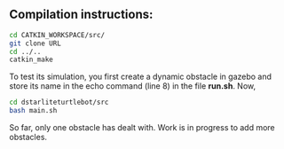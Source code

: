 ## Compilation instructions:


```bash
cd CATKIN_WORKSPACE/src/
git clone URL
cd ../..
catkin_make
```


To test its simulation, you first create a dynamic obstacle in gazebo and store its name in the echo command (line 8) in the file **run.sh**.
Now,
```bash
cd dstarliteturtlebot/src
bash main.sh
```
So far, only one obstacle has dealt with. Work is in progress to add more obstacles. 

